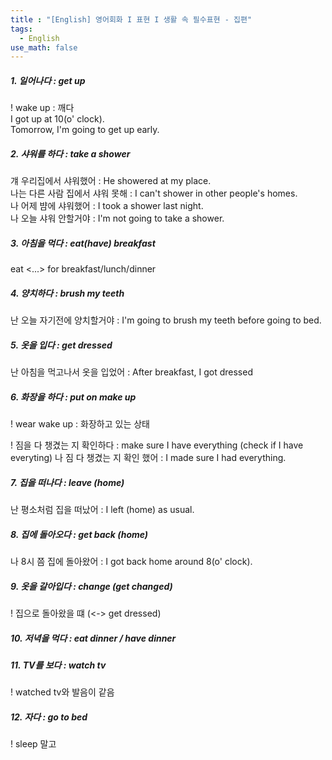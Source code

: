 ```yaml
---
title : "[English] 영어회화 I 표현 I 생활 속 필수표현 - 집편"
tags:
  - English
use_math: false
---
```


##### 1. 일어나다 : get up
! wake up : 깨다  
I got up at 10(o' clock).  
Tomorrow, I'm going to get up early.  

##### 2. 샤워를 하다 : take a shower  
걔 우리집에서 샤워했어 : He showered at my place.  
나는 다른 사람 집에서 샤워 못해 : I can't shower in other people's homes.  
나 어제 뱜에 샤워했어 : I took a shower last night.  
나 오늘 샤워 안할거야 : I'm not going to take a shower.  

##### 3. 아침을 먹다 : eat(have) breakfast 
eat <...> for breakfast/lunch/dinner  

##### 4. 양치하다 : brush my teeth  
난 오늘 자기전에 양치할거야 : I'm going to brush my teeth before going to bed.  

##### 5. 옷을 입다 : get dressed  
난 아침을 먹고나서 옷을 입었어 : After breakfast, I got dressed  

##### 6. 화장을 하다 : put on make up  
! wear wake up : 화장하고 있는 상태  

! 짐을 다 챙겼는 지 확인하다 : make sure I have everything  (check if I have everyting) 
나 짐 다 챙겼는 지 확인 했어 : I made sure I had everything.  

##### 7. 집을 떠나다 : leave (home)
난 평소처럼 집을 떠났어 : I left (home) as usual.  

##### 8. 집에 돌아오다 : get back (home)  
나 8시 쯤 집에 돌아왔어 : I got back home around 8(o' clock).  

##### 9. 옷을 갈아입다 : change (get changed)
! 집으로 돌아왔을 떄 (<-> get dressed)

##### 10. 저녁을 먹다 : eat dinner / have dinner 


##### 11. TV를 보다 : watch tv
! watched tv와 발음이 같음  

##### 12. 자다 : go to bed 
! sleep 말고

